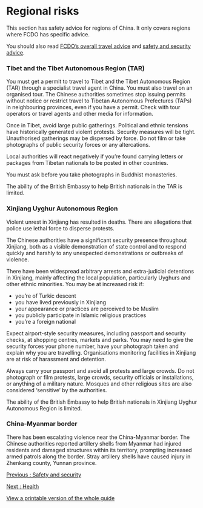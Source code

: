 # Regional risks

This section has safety advice for regions of China. It only covers regions where FCDO has specific advice.

You should also read [FCDO’s overall travel advice](https://www.gov.uk/foreign-travel-advice/china) and [safety and security advice](https://www.gov.uk/foreign-travel-advice/china/safety-and-security).

### Tibet and the Tibet Autonomous Region (TAR)

You must get a permit to travel to Tibet and the Tibet Autonomous Region (TAR) through a specialist travel agent in China. You must also travel on an organised tour. The Chinese authorities sometimes stop issuing permits without notice or restrict travel to Tibetan Autonomous Prefectures (TAPs) in neighbouring provinces, even if you have a permit. Check with tour operators or travel agents and other media for information.

Once in Tibet, avoid large public gatherings. Political and ethnic tensions have historically generated violent protests. Security measures will be tight. Unauthorised gatherings may be dispersed by force. Do not film or take photographs of public security forces or any altercations.

Local authorities will react negatively if you’re found carrying letters or packages from Tibetan nationals to be posted in other countries.

You must ask before you take photographs in Buddhist monasteries.

The ability of the British Embassy to help British nationals in the TAR is limited.

### Xinjiang Uyghur Autonomous Region

Violent unrest in Xinjiang has resulted in deaths. There are allegations that police use lethal force to disperse protests.

The Chinese authorities have a significant security presence throughout Xinjiang, both as a visible demonstration of state control and to respond quickly and harshly to any unexpected demonstrations or outbreaks of violence.

There have been widespread arbitrary arrests and extra-judicial detentions in Xinjiang, mainly affecting the local population, particularly Uyghurs and other ethnic minorities. You may be at increased risk if:

* you’re of Turkic descent
* you have lived previously in Xinjiang
* your appearance or practices are perceived to be Muslim
* you publicly participate in Islamic religious practices
* you’re a foreign national

Expect airport-style security measures, including passport and security checks, at shopping centres, markets and parks. You may need to give the security forces your phone number, have your photograph taken and explain why you are travelling. Organisations monitoring facilities in Xinjiang are at risk of harassment and detention.

Always carry your passport and avoid all protests and large crowds. Do not photograph or film protests, large crowds, security officials or installations, or anything of a military nature. Mosques and other religious sites are also considered ‘sensitive’ by the authorities.

The ability of the British Embassy to help British nationals in Xinjiang Uyghur Autonomous Region is limited.

### China-Myanmar border

There has been escalating violence near the China-Myanmar border. The Chinese authorities reported artillery shells from Myanmar had injured residents and damaged structures within its territory, prompting increased armed patrols along the border. Stray artillery shells have caused injury in Zhenkang county, Yunnan province.

[Previous
:
Safety and security](/foreign-travel-advice/china/safety-and-security)

[Next
:
Health](/foreign-travel-advice/china/health)

[View a printable version of the whole guide](/foreign-travel-advice/china/print)